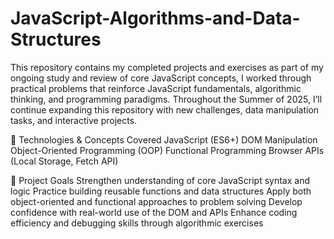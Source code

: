 # JavaScript-Algorithms-and-Data-Structures
This repository contains my completed projects and exercises as part of my ongoing study and review of core JavaScript concepts, I worked through practical problems that reinforce JavaScript fundamentals, algorithmic thinking, and programming paradigms. Throughout the Summer of 2025, I’ll continue expanding this repository with new challenges, data manipulation tasks, and interactive projects.

🧰 Technologies & Concepts Covered
JavaScript (ES6+)
DOM Manipulation
Object-Oriented Programming (OOP)
Functional Programming
Browser APIs (Local Storage, Fetch API)

🧱 Project Goals
Strengthen understanding of core JavaScript syntax and logic
Practice building reusable functions and data structures
Apply both object-oriented and functional approaches to problem solving
Develop confidence with real-world use of the DOM and APIs
Enhance coding efficiency and debugging skills through algorithmic exercises
